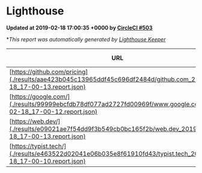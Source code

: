 
# Lighthouse

**Updated at 2019-02-18 17:00:35 +0000 by [CircleCI #503](https://circleci.com/gh/ItinerisLtd/lighthouse-keeper-example/503)**

**This report was automatically generated by [Lighthouse Keeper](https://github.com/itinerisltd/lighthouse-keeper)*

| URL | Performance | Accessibility | Best Practices | SEO | PWA | Updated At |
| --- | --- | --- | --- | --- | --- | --- |
| [https://github.com/pricing](./results/aae423b045c13965ddf45c696df2484d/github.com_2019-02-18_17-00-13.report.json) | 0.65 | 0.89 | 0.93 | 0.9 | 0.58 | 2019-02-18T17:00:13.411Z |
| [https://google.com/](./results/99999ebcfdb78df077ad2727fd00969f/www.google.com_2019-02-18_17-00-12.report.json) | 0.95 | 0.71 | 0.93 | 0.8 | 0.58 | 2019-02-18T17:00:12.787Z |
| [https://web.dev/](./results/e09021ae7f54dd9f3b549cb0bc165f2b/web.dev_2019-02-18_17-00-13.report.json) | 0.92 | 0.93 | 1 | 0.91 | 1 | 2019-02-18T17:00:13.809Z |
| [https://typist.tech/](./results/e463522d02041e06b035e8f61910fd43/typist.tech_2019-02-18_17-00-10.report.json) | 1 |  |  |  |  | 2019-02-18T17:00:10.677Z |
